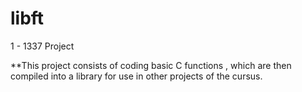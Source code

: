# libft
1 - 1337 Project 

**This project consists of coding basic C functions , which are then compiled into a library for use in other projects of the cursus.
